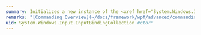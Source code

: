 ```yaml
---
summary: Initializes a new instance of the <xref href="System.Windows.Input.InputBindingCollection"></xref> class.
remarks: "[Commanding Overview](~/docs/framework/wpf/advanced/commanding-overview.md)  \n  \n <xref:System.Windows.Input.KeyBinding>  \n  \n <xref:System.Windows.Input.MouseBinding>  \n  \n <xref:System.Windows.Input.KeyGesture>  \n  \n <xref:System.Windows.Input.MouseGesture>"
uid: System.Windows.Input.InputBindingCollection.#ctor*
---
```

